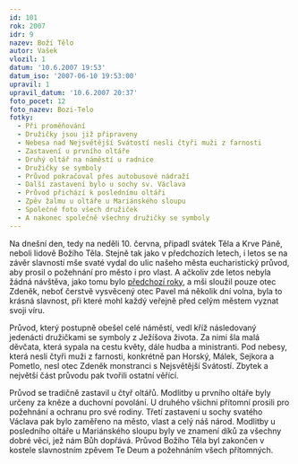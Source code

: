 ```yaml
---
id: 101
rok: 2007
idr: 9
nazev: Boží Tělo
autor: Vašek
vlozil: 1
datum: '10.6.2007 19:53'
datum_iso: '2007-06-10 19:53:00'
upravil: 1
upravil_datum: '10.6.2007 20:37'
foto_pocet: 12
foto_nazev: Bozi-Telo
fotky:
  - Při proměňování
  - Družičky jsou již připraveny
  - Nebesa nad Nejsvětější Svátostí nesli čtyři muži z farnosti
  - Zastavení u prvního oltáře
  - Druhý oltář na náměstí u radnice
  - Družičky se symboly
  - Průvod pokračoval přes autobusové nádraží
  - Další zastavení bylo u sochy sv. Václava
  - Průvod přichází k poslednímu oltáři
  - Zpěv žalmu u oltáře u Mariánského sloupu
  - Společné foto všech družiček
  - A nakonec společně všechny družičky se symboly
---
```

Na dnešní den, tedy na neděli 10. června, připadl svátek Těla a Krve Páně, neboli lidově Božího Těla. Stejně tak jako v předchozích letech, i letos se na závěr slavností mše svaté vydal do ulic našeho města eucharistický průvod, aby prosil o požehnání pro město i pro vlast. A ačkoliv zde letos nebyla žádná návštěva, jako tomu bylo <a href="?page=2&idr=8&year=2006" title="Boží Tělo 2006 s otcem biskupem Kajnekem">předchozí roky</a>, a mši sloužil pouze otec Zdeněk, neboť čerstvě vysvěcený otec Pavel má několik dní volna, byla to krásná slavnost, při které mohl každý veřejně před celým městem vyznat svoji víru.<p>
Průvod, který postupně obešel celé náměstí, vedl kříž následovaný jedenácti družičkami se symboly z Ježíšova života. Za nimi šla malá děvčata, která sypala na cestu květy, dále hudba a ministranti. Pod nebesy, která nesli čtyři muži z farnosti, konkrétně pan Horský, Málek, Sejkora a Pometlo, nesl otec Zdeněk monstranci s Nejsvětější Svátostí. Zbytek a největší část průvodu pak tvořili ostatní věřící.<p>
Průvod se tradičně zastavil u čtyř oltářů. Modlitby u prvního oltáře byly určeny za kněze a duchovní povolání. U druhého všichni přítomní prosili pro požehnání a ochranu pro své rodiny. Třetí zastavení u sochy svatého Václava pak bylo zaměřeno na město, vlast a celý náš národ. Modlitby u posledního oltáře u Mariánského sloupu byly ve znamení díků za všechny dobré věci, jež nám Bůh dopřává. Průvod Božího Těla byl zakončen v kostele slavnostním zpěvem Te Deum a požehnáním všech přítomných.<p>
<p>
